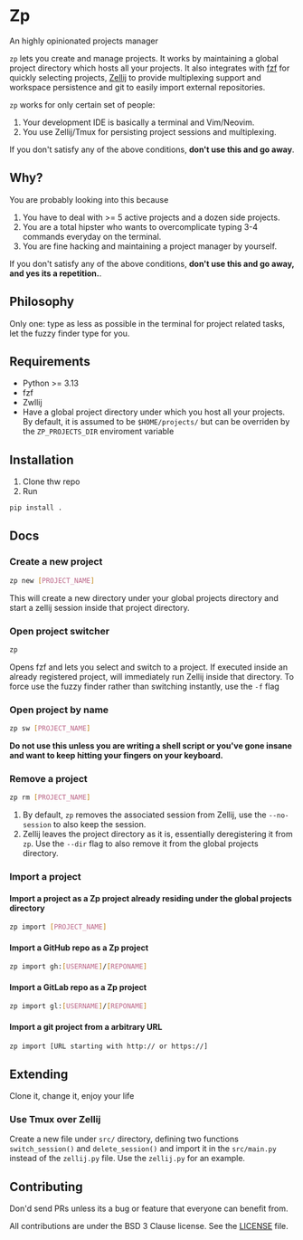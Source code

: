# Zp
An highly opinionated projects manager

`zp` lets you create and manage projects. It works by maintaining a global project directory which hosts
all your projects. It also integrates with [fzf](https://github.com/junegunn/fzf) for quickly selecting projects,
[Zellij](https://zellij.dev/) to provide multiplexing support and workspace
persistence and git to easily import external repositories.

`zp` works for only certain set of people:
1. Your development IDE is basically a terminal and Vim/Neovim.
2. You use Zellij/Tmux for persisting project sessions and multiplexing.

If you don't satisfy any of the above conditions, **don't use this and go away**.

## Why?
You are probably looking into this because
1. You have to deal with >= 5 active projects and a dozen side projects.
2. You are a total hipster who wants to overcomplicate typing 3-4 commands everyday on the terminal.
3. You are fine hacking and maintaining a project manager by yourself.

If you don't satisfy any of the above conditions, **don't use this and go away, and yes its a repetition.**.

## Philosophy
Only one: type as less as possible in the terminal for project related tasks, let the fuzzy finder type for you.

## Requirements
- Python >= 3.13
- fzf
- Zwllij
- Have a global project directory under which you host all your projects. By default, it is assumed to be `$HOME/projects/`
  but can be overriden by the `ZP_PROJECTS_DIR` enviroment variable

## Installation
1. Clone thw repo
2. Run
```sh
pip install .
```

## Docs
### Create a new project
```sh
zp new [PROJECT_NAME]
```
This will create a new directory under your global projects directory and start a zellij session inside that project directory.

### Open project switcher
```sh
zp
```
Opens fzf and lets you select and switch to a project.
If executed inside an already registered project, will immediately run Zellij inside that directory. To force use the fuzzy finder rather than switching instantly, use the `-f` flag

### Open project by name
```sh
zp sw [PROJECT_NAME]

```
**Do not use this unless you are writing a shell script or you've gone insane and want to keep hitting your fingers on your keyboard.**

### Remove a project
```sh
zp rm [PROJECT_NAME]
```
1. By default, `zp` removes the associated session from Zellij, use the `--no-session` to also keep the session.
2. Zellij leaves the project directory as it is, essentially deregistering it from `zp`. Use the `--dir` flag to also remove it
   from the global projects directory.

### Import a project
#### Import a project as a Zp project already residing under the global projects directory
```sh
zp import [PROJECT_NAME]
```

#### Import a GitHub repo as a Zp project
```sh
zp import gh:[USERNAME]/[REPONAME]
```

#### Import a GitLab repo as a Zp project
```sh
zp import gl:[USERNAME]/[REPONAME]
```

#### Import a git project from a arbitrary URL
```sh
zp import [URL starting with http:// or https://]
```

## Extending
Clone it, change it, enjoy your life

### Use Tmux over Zellij
Create a new file under `src/` directory, defining two functions `switch_session()` and `delete_session()` and import it in the `src/main.py`
instead of the `zellij.py` file. Use the `zellij.py` for an example.

## Contributing
Don'd send PRs unless its a bug or feature that everyone can benefit from.

All contributions are under the BSD 3 Clause license. See the [LICENSE](./LICENSE) file.

